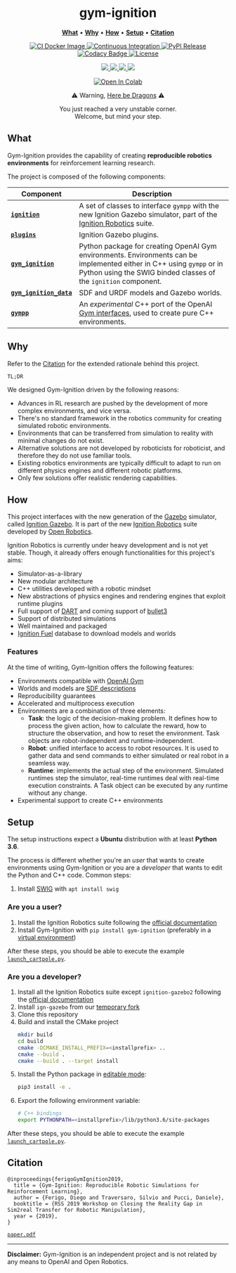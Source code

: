<p align="center">
<h1 align="center">gym-ignition</h1>
</p>

<p align="center">
<b><a href="https://github.com/robotology/gym-ignition#what">What</a></b>
•
<b><a href="https://github.com/robotology/gym-ignition#why">Why</a></b>
•
<b><a href="https://github.com/robotology/gym-ignition#how">How</a></b>
•
<b><a href="https://github.com/robotology/gym-ignition#setup">Setup</a></b>
•
<b><a href="https://github.com/robotology/gym-ignition#Citation">Citation</a></b>
</p>

<p align="center">
    <a href="https://github.com/robotology/gym-ignition/actions">
    <img src="https://github.com/robotology/gym-ignition/workflows/.github/workflows/docker.yml/badge.svg" alt="CI Docker Image" />
    </a>
    <a href="https://github.com/robotology/gym-ignition/actions">
    <img src="https://github.com/robotology/gym-ignition/workflows/.github/workflows/ci.yml/badge.svg" alt="Continuous Integration" />
    </a>
    <a href="https://github.com/robotology/gym-ignition/actions">
    <img src="https://github.com/robotology/gym-ignition/workflows/.github/workflows/pypi.yml/badge.svg" alt="PyPI Release" />
    </a>
    <a href="https://www.codacy.com/app/diegoferigo/gym-ignition?utm_source=github.com&amp;utm_medium=referral&amp;utm_content=diegoferigo/gym-ignition&amp;utm_campaign=Badge_Grade">
    <img src="https://api.codacy.com/project/badge/Grade/899a7c8304e14ed9b2330eb309cdad15" alt="Codacy Badge" />
    </a>
    <a href="https://github.com/robotology/gym-ignition/blob/master/LICENSE">
    <img src="https://img.shields.io/badge/license-LGPL-19c2d8.svg" alt="License" />
    </a>
</p>

<p align="center">
	<a href="https://pypi.org/project/gym-ignition/">
    <img src="https://img.shields.io/pypi/v/gym-ignition.svg" />
    </a>
    <a href="https://pypi.org/project/gym-ignition/">
    <img src="https://img.shields.io/pypi/pyversions/gym-ignition.svg" />
    </a>
    <a href="https://pypi.org/project/gym-ignition/">
    <img src="https://img.shields.io/pypi/status/gym-ignition.svg" />
    </a>
    <a href="https://pypi.org/project/gym-ignition/">
    <img src="https://img.shields.io/pypi/format/gym-ignition.svg" />
    </a>
</p>

<p align="center">
    <a href="https://colab.research.google.com/github/robotology/gym-ignition/blob/master/examples/colab/RandomPolicy.ipynb">
    <img src="https://colab.research.google.com/assets/colab-badge.svg" alt="Open In Colab"/>
    </a>
</p>

<p align="center">⚠️ Warning, <a href="https://en.wikipedia.org/wiki/Here_be_dragons">Here be Dragons</a> ⚠️</p>
<p align="center">You just reached a very unstable corner.<br/>Welcome, but mind your step. </p>

## What

Gym-Ignition provides the capability of creating **reproducible robotics environments** for reinforcement learning research.

The project is composed of the following components:

| Component                                     | Description                                                  |
| --------------------------------------------- | ------------------------------------------------------------ |
| [**`ignition`**](ignition/)                   | A set of classes to interface `gympp` with the new Ignition Gazebo simulator, part of the [Ignition Robotics](http://ignitionrobotics.org) suite. |
| [**`plugins`**](plugins/)                     | Ignition Gazebo plugins.                                     |
| [**`gym_ignition`**](gym_ignition/)           | Python package for creating OpenAI Gym environments. Environments can be implemented either in C++ using `gympp` or in Python using the SWIG binded classes of the `ignition` component. |
| [**`gym_ignition_data`**](gym_ignition_data/) | SDF and URDF models and Gazebo worlds.                       |
| [**`gympp`**](gympp/)                         | An _experimental_ C++ port of the OpenAI [Gym interfaces](https://github.com/openai/gym/tree/master/gym), used to create pure C++ environments. |

## Why

Refer to the [Citation](#citation) for the extended rationale behind this project.

`TL;DR`

We designed Gym-Ignition driven by the following reasons:

- Advances in RL research are pushed by the development of more complex environments, and vice versa.
- There's no standard framework in the robotics community for creating simulated robotic environments.
- Environments that can be transferred from simulation to reality with minimal changes do not exist.
- Alternative solutions are not developed by roboticists for roboticist, and therefore they do not use familiar tools.
- Existing robotics environments are typically difficult to adapt to run on different physics engines and different robotic platforms.
- Only few solutions offer realistic rendering capabilities.

## How

This project interfaces with the new generation of the [Gazebo](http://gazebosim.org) simulator, called [Ignition Gazebo](https://ignitionrobotics.org/libs/gazebo). It is part of the new [Ignition Robotics](http://ignitionrobotics.org) suite developed by [Open Robotics](https://www.openrobotics.org/).

Ignition Robotics is currently under heavy development and is not yet stable. Though, it already offers enough functionalities for this project's aims:

- Simulator-as-a-library
- New modular architecture
- C++ utilities developed with a robotic mindset
- New abstractions of physics engines and rendering engines that exploit runtime plugins
- Full support of [DART](https://github.com/dartsim/dart) and coming support of [bullet3](https://github.com/bulletphysics/bullet3)
- Support of distributed simulations
- Well maintained and packaged
- [Ignition Fuel](https://app.ignitionrobotics.org/dashboard) database to download models and worlds

### Features

At the time of writing, Gym-Ignition offers the following features:

- Environments compatible with [OpenAI Gym](https://github.com/openai/gym/)
- Worlds and models are [SDF descriptions](http://sdformat.org)
- Reproducibility guarantees
- Accelerated and multiprocess execution
- Environments are a combination of three elements:
  - **Task**: the logic of the decision-making problem. It defines how to process the given action, how to calculate the reward, how to structure the observation, and how to reset the environment. Task objects are robot-independent and runtime-independent.
  - **Robot**: unified interface to access to robot resources. It is used to gather data and send commands to either simulated or real robot in a seamless way.
  - **Runtime**: implements the actual step of the environment. Simulated runtimes step the simulator, real-time runtimes deal with real-time execution constraints. A Task object can be executed by any runtime without any change.
- Experimental support to create C++ environments

## Setup

The setup instructions expect a **Ubuntu** distribution with at least **Python 3.6**.

The process is different whether you're an _user_ that wants to create environments using Gym-Ignition or you are a _developer_ that wants to edit the Python and C++ code. Common steps:

1. Install [SWIG](https://github.com/swig/swig) with `apt install swig`

### Are you a user?

1. Install the Ignition Robotics suite following the [official documentation](https://ignitionrobotics.org/docs/latest/install)
1. Install Gym-Ignition with `pip install gym-ignition` (preferably in a [virtual environment](https://docs.python.org/3.6/tutorial/venv.html))

After these steps, you should be able to execute the example [`launch_cartpole.py`](examples/python/launch_cartpole.py).

### Are you a developer?

1. Install all the Ignition Robotics suite except `ignition-gazebo2` following the [official documentation](https://ignitionrobotics.org/docs/latest/install)
1. Install `ign-gazebo` from our [temporary fork](https://github.com/diegoferigo/ign-gazebo)
1. Clone this repository
1. Build and install the CMake project
   ```sh
   mkdir build
   cd build
   cmake -DCMAKE_INSTALL_PREFIX=<installprefix> ..
   cmake --build .
   cmake --build . --target install
   ```
1. Install the Python package in [editable mode](https://pip.pypa.io/en/stable/reference/pip_install/#editable-installs):
   ```sh
   pip3 install -e .
   ```
1. Export the following environment variable:
   ```sh
   # C++ bindings
   export PYTHONPATH=<installprefix>/lib/python3.6/site-packages
   ```

After these steps, you should be able to execute the example [`launch_cartpole.py`](examples/python/launch_cartpole.py).

## Citation

```
@inproceedings{ferigoGymIgnition2019,
  title = {Gym-Ignition: Reproducible Robotic Simulations for Reinforcement Learning},
  author = {Ferigo, Diego and Traversaro, Silvio and Pucci, Daniele},
  booktitle = {RSS 2019 Workshop on Closing the Reality Gap in Sim2real Transfer for Robotic Manipulation},
  year = {2019},
}
```

[`paper.pdf`](https://sim2real.github.io/assets/papers/ferigo.pdf)

---

**Disclaimer:** Gym-Ignition is an independent project and is not related by any means to OpenAI and Open Robotics.